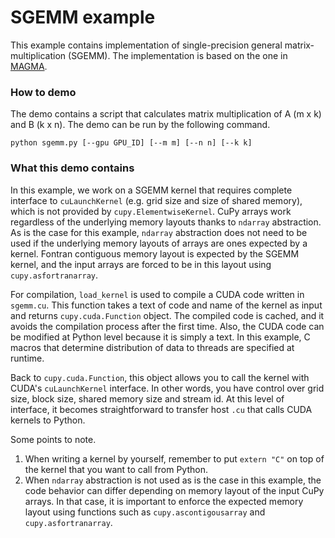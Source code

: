 # SGEMM example

This example contains implementation of single-precision general matrix-multiplication  (SGEMM).
The implementation is based on the one in [MAGMA](http://icl.cs.utk.edu/magma/).


### How to demo
The demo contains a script that calculates matrix multiplication of A (m x k) and B (k x n).
The demo can be run by the following command.

```
python sgemm.py [--gpu GPU_ID] [--m m] [--n n] [--k k]
```


### What this demo contains

In this example, we work on a SGEMM kernel that requires complete interface to `cuLaunchKernel` (e.g. grid size and size of shared memory), which is not provided by `cupy.ElementwiseKernel`.
CuPy arrays work regardless of the underlying memory layouts thanks to `ndarray` abstraction.
As is the case for this example, `ndarray` abstraction does not need to be used if the underlying memory layouts of arrays are ones expected by a kernel.
Fontran contiguous memory layout is expected by the SGEMM kernel, and the input arrays are forced to be in this layout using `cupy.asfortranarray`.

For compilation, `load_kernel` is used to compile a CUDA code written in `sgemm.cu`.
This function takes a text of code and name of the kernel as input and returns `cupy.cuda.Function` object.
The compiled code is cached, and it avoids the compilation process after the first time.
Also, the CUDA code can be modified at Python level because it is simply a text.
In this example, C macros that determine distribution of data to threads are specified at runtime.

Back to `cupy.cuda.Function`, this object allows you to call the kernel with CUDA's `cuLaunchKernel` interface.
In other words, you have control over grid size, block size, shared memory size and stream id.
At this level of interface, it becomes straightforward to transfer host `.cu` that calls CUDA kernels to Python.

Some points to note.

1. When writing a kernel by yourself, remember to put `extern "C"` on top of the kernel that you want to call from Python.
2. When `ndarray` abstraction is not used as is the case in this example, the code behavior can differ depending on memory layout of the input CuPy arrays.
In that case, it is important to enforce the expected memory layout using functions such as `cupy.ascontigousarray` and `cupy.asfortranarray`.
